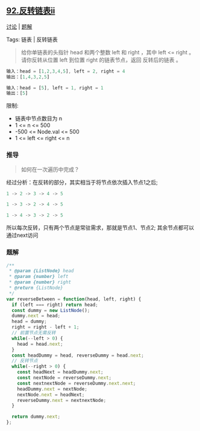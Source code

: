 ## [92.反转链表ii](https://leetcode-cn.com/problems/reverse-linked-list-ii/)

[讨论](https://leetcode-cn.com/problems/reverse-linked-list-ii/comments/) | [题解](https://leetcode-cn.com/problems/reverse-linked-list-ii/solution/)

Tags: 链表 | 反转链表

> 给你单链表的头指针 head 和两个整数 left 和 right ，其中 left <= right 。请你反转从位置 left 到位置 right 的链表节点，返回 反转后的链表 。

```js
输入：head = [1,2,3,4,5], left = 2, right = 4
输出：[1,4,3,2,5]

输入：head = [5], left = 1, right = 1
输出：[5]
```

限制:
- 链表中节点数目为 n
- 1 <= n <= 500
- -500 <= Node.val <= 500
- 1 <= left <= right <= n

### 推导
> 如何在一次遍历中完成？

经过分析：在反转的部分，其实相当于将节点依次插入节点1之后;
```js
1 -> 2 -> 3 -> 4 -> 5

1 -> 3 -> 2 -> 4 -> 5

1 -> 4 -> 3 -> 2 -> 5
```
所以每次反转，只有两个节点是常驻需求，那就是节点1、节点2; 其余节点都可以通过next访问

### 题解
```js
/**
 * @param {ListNode} head
 * @param {number} left
 * @param {number} right
 * @return {ListNode}
 */
var reverseBetween = function(head, left, right) {
  if (left === right) return head;
  const dummy = new ListNode();
  dummy.next = head;
  head = dummy;
  right = right - left + 1;
  // 前置节点无需反转
  while(--left > 0) {
    head = head.next;
  }
  const headDummy = head, reverseDummy = head.next;
  // 反转节点
  while(--right > 0) {
    const headNext = headDummy.next;
    const nextNode = reverseDummy.next;
    const nextnextNode = reverseDummy.next.next;
    headDummy.next = nextNode;
    nextNode.next = headNext;
    reverseDummy.next = nextnextNode;
  }

  return dummy.next;
};
```
